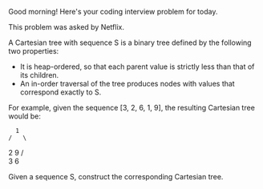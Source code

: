 Good morning! Here's your coding interview problem for today.This problem was asked by Netflix.A Cartesian tree with sequence S is a binary tree defined by the following twoproperties: * It is heap-ordered, so that each parent value is strictly less than that of   its children. * An in-order traversal of the tree produces nodes with values that correspond   exactly to S.For example, given the sequence [3, 2, 6, 1, 9], the resulting Cartesian treewould be:      1    /   \     2       9 / \3   6Given a sequence S, construct the corresponding Cartesian tree.